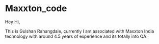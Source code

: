 # Maxxton_code

Hey Hi,

This is Gulshan Rahangdale, currently I am associated with Maxxton India technology with around 4.5 years
of experience and its totally into QA.
